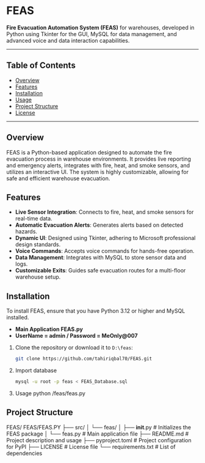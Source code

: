 # FEAS

**Fire Evacuation Automation System (FEAS)** for warehouses, developed in Python using Tkinter for the GUI, MySQL for data management, and advanced voice and data interaction capabilities.

---

## Table of Contents

- [Overview](#overview)
- [Features](#features)
- [Installation](#installation)
- [Usage](#usage)
- [Project Structure](#project-structure)
- [License](#license)

---

## Overview

FEAS is a Python-based application designed to automate the fire evacuation process in warehouse environments. It provides live reporting and emergency alerts, integrates with fire, heat, and smoke sensors, and utilizes an interactive UI. The system is highly customizable, allowing for safe and efficient warehouse evacuation.

## Features

- **Live Sensor Integration**: Connects to fire, heat, and smoke sensors for real-time data.
- **Automatic Evacuation Alerts**: Generates alerts based on detected hazards.
- **Dynamic UI**: Designed using Tkinter, adhering to Microsoft professional design standards.
- **Voice Commands**: Accepts voice commands for hands-free operation.
- **Data Management**: Integrates with MySQL to store sensor data and logs.
- **Customizable Exits**: Guides safe evacuation routes for a multi-floor warehouse setup.

## Installation

To install FEAS, ensure that you have Python 3.12 or higher and MySQL installed.

- **Main Application  FEAS.py**
- **UserName = admin / Password = MeOnly@007** 
1. Clone the repository or download it to `D:\feas`:
   ```bash
   git clone https://github.com/tahiriqbal70/FEAS.git
2. Import database 
   ```bash
   mysql -u root -p feas < FEAS_Database.sql
3. Usage
   python /feas/feas.py

## Project Structure
FEAS/
FEAS/FEAS.PY
├── src/
│   └── feas/
│       ├── __init__.py          # Initializes the FEAS package
│       └── feas.py              # Main application file
├── README.md                    # Project description and usage
├── pyproject.toml               # Project configuration for PyPI
├── LICENSE                      # License file
└── requirements.txt             # List of dependencies

